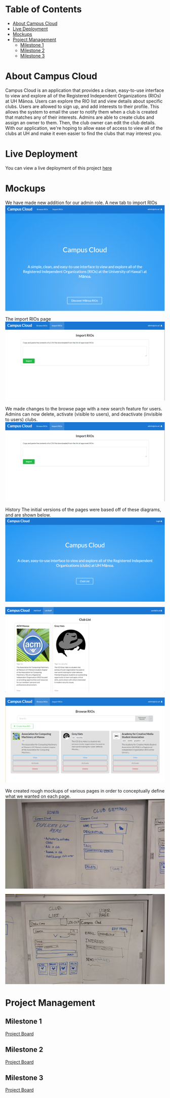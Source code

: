# Table of Contents
* [About Campus Cloud](#about-campus-cloud)
* [Live Deployment](#live-deployment)
* [Mockups](#mockups)
* [Project Management](#project-management)
  * [Milestone 1](#milestone-1)
  * [Milestone 2](#milestone-2)
  * [Milestone 3](#milestone-3)

# About Campus Cloud 
Campus Cloud is an application that provides a clean, easy-to-use interface to view and explore all of the Registered Independent Organizations (RIOs) at UH Mānoa. Users can explore the RIO list and view details about specific clubs. Users are allowed to sign up, and add interests to their profile. This allows the system to email the user to notify them when a club is created that matches any of their interests. Admins are able to create clubs and assign an owner to them. Then, the club owner can edit the club details. With our application, we're hoping to allow ease of access to view all of the clubs at UH and make it even easier to find the clubs that may interest you.

# Live Deployment
You can view a live deployment of this project [here](https://campuscloud.meteorapp.com/)

# Mockups
We have made new addition for our admin role.
A new tab to import RIOs
![mockup of admin landing page](/images/adminland.png)

The import RIOs page
![mockup of import](/images/import.png)

We made changes to the browse page with a new search feature for users. Admins can now delete, activate (visible to users), and deactivate (invisible to users) clubs.
![mockup of import](/images/import.png)

History
The initial versions of the pages were based off of these diagrams, and are shown below.
![Initial mockup of landing page](/images/landing.png)

![Initial mockup of club list page](/images/club-list.png)

![Initial mockup of browse page](/images/browse.png)

We created rough mockups of various pages in order to conceptually define what we wanted on each page.
![Mockup of admin page and club settings](/images/mockup-1.jpg)

![Mockup of club list and user page](/images/mockup-2.jpg)

# Project Management
## Milestone 1
[Project Board](https://github.com/campus-cloud/campus-cloud/projects/1)

## Milestone 2
[Project Board](https://github.com/campus-cloud/campus-cloud/projects/2)

## Milestone 3
[Project Board](https://github.com/campus-cloud/campus-cloud/projects/3)
